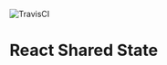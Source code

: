 ![TravisCI](https://travis-ci.org/soofty/react-shared-state.svg?branch=master)

# React Shared State
